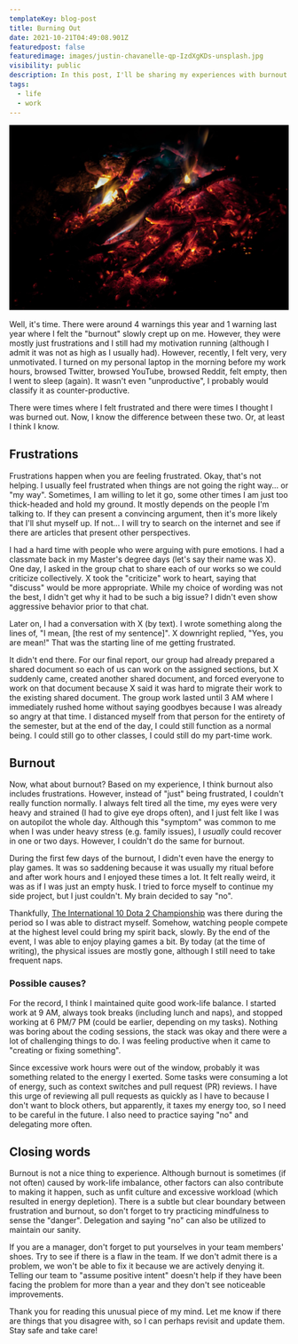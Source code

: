 ```yaml
---
templateKey: blog-post
title: Burning Out
date: 2021-10-21T04:49:08.901Z
featuredpost: false
featuredimage: images/justin-chavanelle-qp-IzdXgKDs-unsplash.jpg
visibility: public
description: In this post, I'll be sharing my experiences with burnout. It will be mostly about how did it feel and its comparison with frustration.
tags:
  - life
  - work
---
```


![<span>A campfire, with the fire slowly becoming smaller which eventually will extinguish. Photo by <a href="https://unsplash.com/@justinchvnl?utm_source=unsplash&utm_medium=referral&utm_content=creditCopyText">Justin Chavanelle</a> on <a href="https://unsplash.com/s/photos/flame-snuff?utm_source=unsplash&utm_medium=referral&utm_content=creditCopyText">Unsplash</a>.</span>](images/justin-chavanelle-qp-IzdXgKDs-unsplash.jpg)

Well, it's time. There were around 4 warnings this year and 1 warning last year where I felt the "burnout" slowly crept up on me. However, they were mostly just frustrations and I still had my motivation running (although I admit it was not as high as I usually had). However, recently, I felt very, very unmotivated. I turned on my personal laptop in the morning before my work hours, browsed Twitter, browsed YouTube, browsed Reddit, felt empty, then I went to sleep (again). It wasn't even "unproductive", I probably would classify it as counter-productive.

There were times where I felt frustrated and there were times I thought I was burned out. Now, I know the difference between these two. Or, at least I think I know.

## Frustrations

Frustrations happen when you are feeling frustrated. Okay, that's not helping. I usually feel frustrated when things are not going the right way... or "my way". Sometimes, I am willing to let it go, some other times I am just too thick-headed and hold my ground. It mostly depends on the people I'm talking to. If they can present a convincing argument, then it's more likely that I'll shut myself up. If not... I will try to search on the internet and see if there are articles that present other perspectives.

I had a hard time with people who were arguing with pure emotions. I had a classmate back in my Master's degree days (let's say their name was X). One day, I asked in the group chat to share each of our works so we could criticize collectively. X took the "criticize" work to heart, saying that "discuss" would be more appropriate. While my choice of wording was not the best, I didn't get why it had to be such a big issue? I didn't even show aggressive behavior prior to that chat.

Later on, I had a conversation with X (by text). I wrote something along the lines of, "I mean, [the rest of my sentence]". X downright replied, "Yes, you are mean!" That was the starting line of me getting frustrated.

It didn't end there. For our final report, our group had already prepared a shared document so each of us can work on the assigned sections, but X suddenly came, created another shared document, and forced everyone to work on that document because X said it was hard to migrate their work to the existing shared document. The group work lasted until 3 AM where I immediately rushed home without saying goodbyes because I was already so angry at that time. I distanced myself from that person for the entirety of the semester, but at the end of the day, I could still function as a normal being. I could still go to other classes, I could still do my part-time work.

## Burnout

Now, what about burnout? Based on my experience, I think burnout also includes frustrations. However, instead of "just" being frustrated, I couldn't really function normally. I always felt tired all the time, my eyes were very heavy and strained (I had to give eye drops often), and I just felt like I was on autopilot the whole day. Although this "symptom" was common to me when I was under heavy stress (e.g. family issues), I _usually_ could recover in one or two days. However, I couldn't do the same for burnout.

During the first few days of the burnout, I didn't even have the energy to play games. It was so saddening because it was usually my ritual before and after work hours and I enjoyed these times a lot. It felt really weird, it was as if I was just an empty husk. I tried to force myself to continue my side project, but I just couldn't. My brain decided to say "no".

Thankfully, [The International 10 Dota 2 Championship](https://liquipedia.net/dota2/The_International/2021) was there during the period so I was able to distract myself. Somehow, watching people compete at the highest level could bring my spirit back, slowly. By the end of the event, I was able to enjoy playing games a bit. By today (at the time of writing), the physical issues are mostly gone, although I still need to take frequent naps.

### Possible causes?

For the record, I think I maintained quite good work-life balance. I started work at 9 AM, always took breaks (including lunch and naps), and stopped working at 6 PM/7 PM (could be earlier, depending on my tasks). Nothing was boring about the coding sessions, the stack was okay and there were a lot of challenging things to do. I was feeling productive when it came to "creating or fixing something".

Since excessive work hours were out of the window, probably it was something related to the energy I exerted. Some tasks were consuming a lot of energy, such as context switches and pull request (PR) reviews. I have this urge of reviewing all pull requests as quickly as I have to because I don't want to block others, but apparently, it taxes my energy too, so I need to be careful in the future. I also need to practice saying "no" and delegating more often.

## Closing words

Burnout is not a nice thing to experience. Although burnout is sometimes (if not often) caused by work-life imbalance, other factors can also contribute to making it happen, such as unfit culture and excessive workload (which resulted in energy depletion). There is a subtle but clear boundary between frustration and burnout, so don't forget to try practicing mindfulness to sense the "danger". Delegation and saying "no" can also be utilized to maintain our sanity.

If you are a manager, don't forget to put yourselves in your team members' shoes. Try to see if there is a flaw in the team. If we don't admit there is a problem, we won't be able to fix it because we are actively denying it. Telling our team to "assume positive intent" doesn't help if they have been facing the problem for more than a year and they don't see noticeable improvements.

Thank you for reading this unusual piece of my mind. Let me know if there are things that you disagree with, so I can perhaps revisit and update them. Stay safe and take care!
